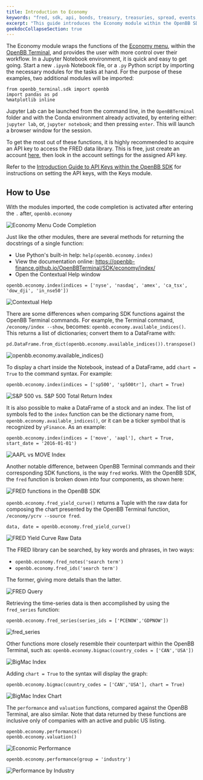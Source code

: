 ```yaml
---
title: Introduction to Economy
keywords: "fred, sdk, api, bonds, treasury, treasuries, spread, events, calendar, futures, future, yield, curve, macro, index, indices, performance, bigmac, series, gdp, indicators"
excerpt: "This guide introduces the Economy module within the OpenBB SDK and provides some use examples."
geekdocCollapseSection: true
---
```

The Economy module wraps the functions of the <a href="https://openbb-finance.github.io/OpenBBTerminal/terminal/economy/" target="_blank">Economy menu</a>, within the <a href="https://openbb-finance.github.io/OpenBBTerminal/terminal/" target="_blank">OpenBB Terminal</a>, and provides the user with more control over their workflow. In a Jupyter Notebook environment, it is quick and easy to get going. Start a new `.ipynb` Notebook file, or a `.py` Python script by importing the necessary modules for the tasks at hand. For the purpose of these examples, two additional modules will be imported:
````
from openbb_terminal.sdk import openbb
import pandas as pd
%matplotlib inline
````
Jupyter Lab can be launched from the command line, in the `OpenBBTerminal` folder and with the Conda environment already activated, by entering either: `jupyter lab`, or, `jupyter notebook`; and then pressing `enter`. This will launch a browser window for the session.

To get the most out of these functions, it is highly recommended to acquire an API key to access the FRED data library. This is free, just create an account <a href="https://fred.stlouisfed.org" target="_blank"> here</a>, then look in the account settings for the assigned API key.

Refer to the <a href="https://openbb-finance.github.io/OpenBBTerminal/SDK/keys/" target="_blank">Introduction Guide to API Keys within the OpenBB SDK</a> for instructions on setting the API keys, with the Keys module.

## How to Use

With the modules imported, the code completion is activated after entering the `.` after, `openbb.economy`

![Economy Menu Code Completion](https://user-images.githubusercontent.com/85772166/198433265-69073c7a-5494-4275-a0e7-bdcc1c4b431c.png)

Just like the other modules, there are several methods for returning the docstrings of a single function:

  -  Use Python's built-in help: `help(openbb.economy.index)`
  -  View the documentation online: https://openbb-finance.github.io/OpenBBTerminal/SDK/economy/index/
  -  Open the Contextual Help window
````
openbb.economy.index(indices = ['nyse', 'nasdaq', 'amex', 'ca_tsx', 'dow_dji', 'in_nse50'])
````

![Contextual Help](https://user-images.githubusercontent.com/85772166/198433406-b61f3bed-21fe-47c3-95d0-ee3c17931f92.png)

There are some differences when comparing SDK functions against the OpenBB Terminal commands. For example, the Terminal command, `/economy/index --show`, becomes: `openbb.economy.available_indices()`. This returns a list of dictionaries; convert them to a DataFrame with:
````
pd.DataFrame.from_dict(openbb.economy.available_indices()).transpose()
````

![openbb.economy.available_indices()](https://user-images.githubusercontent.com/85772166/198433551-921ec05d-6a96-44ff-b164-c7af18602d82.png)

To display a chart inside the Notebook, instead of a DataFrame, add `chart = True` to the command syntax. For example:
````
openbb.economy.index(indices = ['sp500', 'sp500tr'], chart = True)
````

![S&P 500 vs. S&P 500 Total Return Index](https://user-images.githubusercontent.com/85772166/198433750-c62794ee-a26e-4da8-85b7-0782196efd11.png)

It is also possible to make a DataFrame of a stock and an index. The list of symbols fed to the `index` function can be the dictionary name from, `openbb.economy.available_indices()`, or it can be a ticker symbol that is recognized by `yFinance`. As an example:
````
openbb.economy.index(indices = ['move', 'aapl'], chart = True, start_date = '2016-01-01')
````

![AAPL vs MOVE Index](https://user-images.githubusercontent.com/85772166/198433917-ebd06b62-e5a1-4d53-94be-ea2680297139.png)

Another notable difference, between OpenBB Terminal commands and their corresponding SDK functions, is the way `fred` works. With the OpenBB SDK, the `fred` function is broken down into four components, as shown here:

![FRED functions in the OpenBB SDK](https://user-images.githubusercontent.com/85772166/198434069-a0f4deb0-6db3-421e-bd49-2a3e63565949.png)

`openbb.economy.fred_yield_curve()` returns a Tuple with the raw data for composing the chart presented by the OpenBB Terminal function, `/economy/ycrv --source fred`.

````
data, date = openbb.economy.fred_yield_curve()
````

![FRED Yield Curve Raw Data](https://user-images.githubusercontent.com/85772166/198434188-0eacedab-ff27-40dc-917d-c7bf5929d9ad.png)

The FRED library can be searched, by key words and phrases, in two ways:

  -  `openbb.economy.fred_notes('search term')`
  -  `openbb.economy.fred_ids('search term')`

The former, giving more details than the latter.

![FRED Query](https://user-images.githubusercontent.com/85772166/198434480-97d630fb-62a1-45b7-b8d2-a171fdf3c0ae.png)

Retrieving the time-series data is then accomplished by using the `fred_series` function:

````
openbb.economy.fred_series(series_ids = ['PCENOW','GDPNOW'])
````

![fred_series](https://user-images.githubusercontent.com/85772166/198434607-8e421db7-56fa-4dda-8796-12a28373c1d8.png)

Other functions more closely resemble their counterpart within the OpenBB Terminal, such as: `openbb.economy.bigmac(country_codes = ['CAN','USA'])`

![BigMac Index](https://user-images.githubusercontent.com/85772166/198434807-59b77a92-bbaa-4916-9b03-2e375bfcbc79.png)

Adding `chart = True` to the syntax will display the graph:

````
openbb.economy.bigmac(country_codes = ['CAN','USA'], chart = True)
````

![BigMac Index Chart](https://user-images.githubusercontent.com/85772166/198435081-63077337-ff31-49f2-b2df-f46c9571e98d.png)

The `performance` and `valuation` functions, compared against the OpenBB Terminal, are also similar. Note that data returned by these functions are inclusive only of companies with an active and public US listing.

````
openbb.economy.performance()
openbb.economy.valuation()
````

![Economic Performance](https://user-images.githubusercontent.com/85772166/198435213-4c9158f1-3432-442a-b2bb-edf282264e4a.png)

````
openbb.economy.performance(group = 'industry')
````

![Performance by Industry](https://user-images.githubusercontent.com/85772166/198435374-0bb6a0fc-9fb0-4de4-bab0-c7b959694193.png)
